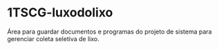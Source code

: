 # 1TSCG-luxodolixo
Área para guardar documentos e programas do projeto de sistema para gerenciar coleta seletiva de lixo.
